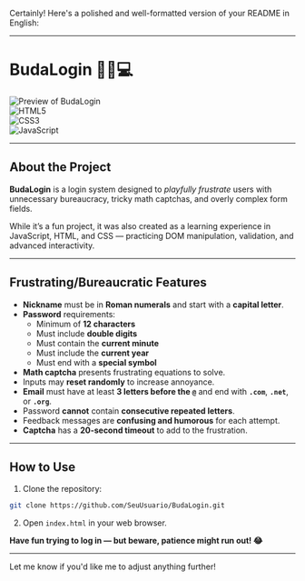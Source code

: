 Certainly! Here's a polished and well-formatted version of your README in English:

---

# BudaLogin 🧘‍♂️💻

![Preview of BudaLogin](https://i.imgur.com/t8nCBID.png)  
![HTML5](https://img.shields.io/badge/HTML5-E34F26?style=for-the-badge&logo=html5&logoColor=white)  
![CSS3](https://img.shields.io/badge/CSS3-1572B6?style=for-the-badge&logo=css3&logoColor=white)  
![JavaScript](https://img.shields.io/badge/JavaScript-F7DF1E?style=for-the-badge&logo=javascript&logoColor=black)

---

## About the Project

**BudaLogin** is a login system designed to *playfully frustrate* users with unnecessary bureaucracy, tricky math captchas, and overly complex form fields.

While it’s a fun project, it was also created as a learning experience in JavaScript, HTML, and CSS — practicing DOM manipulation, validation, and advanced interactivity.

---

## Frustrating/Bureaucratic Features

- **Nickname** must be in **Roman numerals** and start with a **capital letter**.
- **Password** requirements:
  - Minimum of **12 characters**
  - Must include **double digits**
  - Must contain the **current minute**
  - Must include the **current year**
  - Must end with a **special symbol**
- **Math captcha** presents frustrating equations to solve.
- Inputs may **reset randomly** to increase annoyance.
- **Email** must have at least **3 letters before the `@`** and end with **`.com`**, **`.net`**, or **`.org`**.
- Password **cannot** contain **consecutive repeated letters**.
- Feedback messages are **confusing and humorous** for each attempt.
- **Captcha** has a **20-second timeout** to add to the frustration.

---

## How to Use

1. Clone the repository:

```bash
git clone https://github.com/SeuUsuario/BudaLogin.git
```

2. Open `index.html` in your web browser.

**Have fun trying to log in — but beware, patience might run out! 😂**

---

Let me know if you'd like me to adjust anything further!
